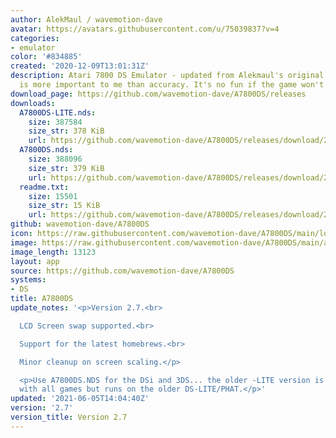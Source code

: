 ```yaml
---
author: AlekMaul / wavemotion-dave
avatar: https://avatars.githubusercontent.com/u/75039837?v=4
categories:
- emulator
color: '#834885'
created: '2020-12-09T13:01:31Z'
description: Atari 7800 DS Emulator - updated from Alekmaul's original. Playability
  is more important to me than accuracy. It's no fun if the game won't run.
download_page: https://github.com/wavemotion-dave/A7800DS/releases
downloads:
  A7800DS-LITE.nds:
    size: 387584
    size_str: 378 KiB
    url: https://github.com/wavemotion-dave/A7800DS/releases/download/2.7/A7800DS-LITE.nds
  A7800DS.nds:
    size: 388096
    size_str: 379 KiB
    url: https://github.com/wavemotion-dave/A7800DS/releases/download/2.7/A7800DS.nds
  readme.txt:
    size: 15501
    size_str: 15 KiB
    url: https://github.com/wavemotion-dave/A7800DS/releases/download/2.7/readme.txt
github: wavemotion-dave/A7800DS
icon: https://raw.githubusercontent.com/wavemotion-dave/A7800DS/main/logo.bmp
image: https://raw.githubusercontent.com/wavemotion-dave/A7800DS/main/arm9/gfx/bgTop.png
image_length: 13123
layout: app
source: https://github.com/wavemotion-dave/A7800DS
systems:
- DS
title: A7800DS
update_notes: '<p>Version 2.7.<br>

  LCD Screen swap supported.<br>

  Support for the latest homebrews.<br>

  Minor cleanup on screen scaling.</p>

  <p>Use A7800DS.NDS for the DSi and 3DS... the older -LITE version is not fully compatible
  with all games but runs on the older DS-LITE/PHAT.</p>'
updated: '2021-06-05T14:04:40Z'
version: '2.7'
version_title: Version 2.7
---
```

